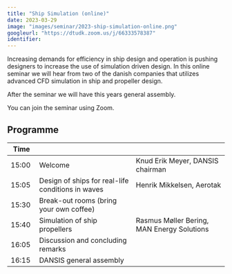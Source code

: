 ```yaml
---
title: "Ship Simulation (online)"
date: 2023-03-29
image: "images/seminar/2023-ship-simulation-online.png"
googleurl: "https://dtudk.zoom.us/j/66333578387"
identifier:
---
```


Increasing demands for efficiency in ship design and operation is pushing designers to increase the use of simulation driven design. In this online seminar we will hear from two of the danish companies that utilizes advanced CFD simulation in ship and propeller design.

After the seminar we will have this years general assembly.

You can join the seminar using Zoom. 

## Programme

| Time  |             |             |
| ----- | ----------- | ----------- |
| 15:00 | Welcome |  Knud Erik Meyer, DANSIS chairman |
| 15:05 | Design of ships for real-life conditions in waves |Henrik Mikkelsen, Aerotak|
| 15:30 | Break-out rooms (bring your own coffee) | |
| 15:40 | Simulation of ship propellers | Rasmus Møller Bering, MAN Energy Solutions|
| 16:05 | Discussion and concluding remarks | |
| 16:15 | DANSIS general assembly | |
